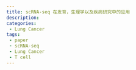 ```yaml
---
title: scRNA-seq 在发育，生理学以及疾病研究中的应用
description: 
categories:
 - Lung Cancer
tags:
 - paper
 - scRNA-seq
 - Lung Cancer
 - T cell
---
```


